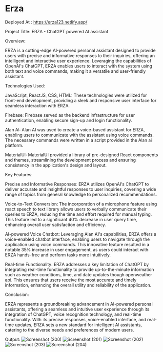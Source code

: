 # Erza
Deployed At : https://erza123.netlify.app/

Project Title: ERZA - ChatGPT powered AI assistant 

Overview: 

ERZA is a cutting-edge AI-powered personal assistant designed to provide users with precise and informative responses to their inquiries, offering an intelligent and interactive user experience. Leveraging the capabilities of OpenAI's ChatGPT, ERZA enables users to interact with the system using both text and voice commands, making it a versatile and user-friendly assistant. 

Technologies Used: 

JavaScript, ReactJS, CSS, HTML: These technologies were utilized for front-end development, providing a sleek and responsive user interface for seamless interaction with ERZA. 

Firebase: Firebase served as the backend infrastructure for user authentication, enabling secure sign-up and login functionality.  

Alan AI: Alan AI was used to create a voice-based assistant for ERZA, enabling users to communicate with the assistant using voice commands. The necessary commands were written in a script provided in the Alan ai platform. 

MaterialUI: MaterialUI provided a library of pre-designed React components and themes, streamlining the development process and ensuring consistency in the application's design and layout. 

Key Features: 

Precise and Informative Responses: ERZA utilizes OpenAI's ChatGPT to deliver accurate and insightful responses to user inquiries, covering a wide range of topics from general knowledge to personalized recommendations. 

Voice-to-Text Conversion: The incorporation of a microphone feature using react speech to text library allows users to verbally communicate their queries to ERZA, reducing the time and effort required for manual typing. This feature led to a significant 40% decrease in user query time, enhancing overall user satisfaction and efficiency. 

AI-powered Voice Chatbot: Leveraging Alan AI's capabilities, ERZA offers a voice-enabled chatbot interface, enabling users to navigate through the application using voice commands. This innovative feature resulted in a notable 35% increase in user engagement, as users could interact with ERZA hands-free and perform tasks more intuitively. 

Real-time Functionality: ERZA addresses a key limitation of ChatGPT by integrating real-time functionality to provide up-to-the-minute information such as weather conditions, time, and date updates though openweather api. This ensures that users receive the most accurate and timely information, enhancing the overall utility and reliability of the application. 

Conclusion: 

ERZA represents a groundbreaking advancement in AI-powered personal assistants, offering a seamless and intuitive user experience through its integration of ChatGPT, voice recognition technology, and real-time functionality. With its precise responses, voice-enabled interface, and real-time updates, ERZA sets a new standard for intelligent AI assistants, catering to the diverse needs and preferences of modern users. 

 

Output: 
![Screenshot (200)](https://github.com/sykarius7/Erza/assets/96909847/dcbc61f2-fc56-4f63-8786-71f606a22258)
![Screenshot (201)](https://github.com/sykarius7/Erza/assets/96909847/c871b59d-19cc-458d-82b7-cf65c9ac9f42)
![Screenshot (202)](https://github.com/sykarius7/Erza/assets/96909847/a29983d3-3943-4d8c-9da4-02c3929a9d7f)
![Screenshot (203)](https://github.com/sykarius7/Erza/assets/96909847/86e89862-dcb2-4782-b9eb-191b7cae403c)
![Screenshot (204)](https://github.com/sykarius7/Erza/assets/96909847/82331d0c-76d3-4ace-9351-96a1f1905035)

 

 


